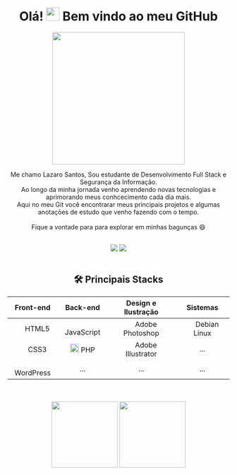 <h1 align="center">Olá! <img src="https://raw.githubusercontent.com/kaueMarques/kaueMarques/master/hi.gif" width="30px"> Bem vindo ao meu GitHub</h1>

<p align="center">
  <img src="https://c.tenor.com/3bTxZ4HdrysAAAAC/pixels-neon.gif" height="300px"/>
  </p>
  
  <p align="center">Me chamo Lazaro Santos, Sou estudante de Desenvolvimento Full Stack e Segurança da Informação.
<br>
 Ao longo da minha jornada venho aprendendo novas tecnologias e aprimorando meus conhcecimento cada dia mais.<br>  Aqui no meu Git você encontrarar meus principais projetos e algumas anotações de estudo que venho fazendo com o tempo.<br>
  <br>
  Fique a vontade para para explorar em minhas bagunças &#128516;
</p>
  <br>
  <div align="center">
   <a href="https://www.linkedin.com/in/lazaro-santos-16926911b/" target="_blank"><img src="https://img.shields.io/badge/-LinkedIn-%230077B5?style=for-the-badge&logo=linkedin&logoColor=white"></a>
  <a href="https://api.whatsapp.com/send?phone=5511958540761"><img src="https://camo.githubusercontent.com/d9d4db0a25f6d41d6ef282c6adc2f9bd5b31201ef00ba580f5a945da4063a937/68747470733a2f2f696d672e736869656c64732e696f2f62616467652f57686174734170702d3235443336363f7374796c653d666f722d7468652d6261646765266c6f676f3d7768617473617070266c6f676f436f6c6f723d7768697465"></a>
  </div>
  <br>
  
  <h2 align="center">🛠 Principais Stacks</h2>
  
<table align="center">
<thead>
<tr>
<th align="center">Front-end</th>
<th align="center">Back-end</th>
<th align="center">Design e Ilustração</th>
<th align="center">Sistemas</th>
</tr>
</thead>
<tbody>
<tr>
<td align="center"><img src="https://logodownload.org/wp-content/uploads/2016/10/html5-logo.png" width="17px"> HTML5</td>
<td align="center"><img src="https://logodownload.org/wp-content/uploads/2022/04/javascript-logo.png" width="17px"> JavaScript</td>
<td align="center"><img src="https://logodownload.org/wp-content/uploads/2019/10/adobe-photoshop-logo-3.png" width="17px"> Adobe Photoshop</td>
<td align="center"><img src="https://logodownload.org/wp-content/uploads/2018/06/debian-logo-1.png" width="17px"> Debian Linux</td>  
</tr>
<tr>
<td align="center"><img src="https://logodownload.org/wp-content/uploads/2017/04/css-3-logo.png" width="17px"> CSS3</td>
<td align="center"><img src="https://logodownload.org/wp-content/uploads/2016/10/php-logo-10.png" width="20px"> PHP</td>
<td align="center"><img src="https://logodownload.org/wp-content/uploads/2017/04/Adobe-Illustrator-ai-logo.png" width="17px"> Adobe Illustrator</td>
<td align="center">...</td>
</tr>
<tr>
<td align="center"><img src="https://logodownload.org/wp-content/uploads/2014/11/wordpress-logo-w.png" width="17px"> WordPress</td>
<td align="center">...</td>
<td align="center">...</td>
<td align="center">...</td>
</tr>
</tbody>
</table>

<br/>  
  
  </div>
<br/> 
  <div align="center">
  <img height="150em" src="https://github-readme-stats.vercel.app/api?username=oLazaroCS&show_icons=true&theme=radical">  
  <img height="150em" src="https://github-readme-stats.vercel.app/api/top-langs/?username=oLazaroCS&layout=compact&theme=radical"> 
    
  </div>
